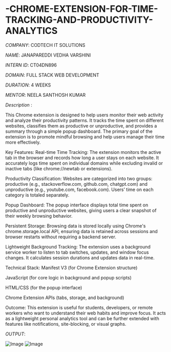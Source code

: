 # -CHROME-EXTENSION-FOR-TIME-TRACKING-AND-PRODUCTIVITY-ANALYTICS

*COMPANY*: CODTECH IT SOLUTIONS

*NAME*: JANAPAREDDI VEDHA VARSHINI

*INTERN ID*: CT04DN896

*DOMAIN*: FULL STACK WEB DEVELOPMENT

*DURATION*: 4 WEEKS

*MENTOR*: NEELA SANTHOSH KUMAR

*Description* :

This Chrome extension is designed to help users monitor their web activity and analyze their productivity patterns. It tracks the time spent on different websites, classifies them as productive or unproductive, and provides a summary through a simple popup dashboard. The primary goal of the extension is to promote mindful browsing and help users manage their time more effectively.

Key Features:
Real-time Time Tracking:
The extension monitors the active tab in the browser and records how long a user stays on each website. It accurately logs time spent on individual domains while excluding invalid or inactive tabs (like chrome://newtab or extensions).

Productivity Classification:
Websites are categorized into two groups: productive (e.g., stackoverflow.com, github.com, chatgpt.com) and unproductive (e.g., youtube.com, facebook.com). Users’ time on each category is totaled separately.

Popup Dashboard:
The popup interface displays total time spent on productive and unproductive websites, giving users a clear snapshot of their weekly browsing behavior.

Persistent Storage:
Browsing data is stored locally using Chrome's chrome.storage.local API, ensuring data is retained across sessions and browser restarts without requiring a backend server.

Lightweight Background Tracking:
The extension uses a background service worker to listen to tab switches, updates, and window focus changes. It calculates session durations and updates data in real-time.

Technical Stack:
Manifest V3 (for Chrome Extension structure)

JavaScript (for core logic in background and popup scripts)

HTML/CSS (for the popup interface)

Chrome Extension APIs (tabs, storage, and background)

Outcome:
This extension is useful for students, developers, or remote workers who want to understand their web habits and improve focus. It acts as a lightweight personal analytics tool and can be further extended with features like notifications, site-blocking, or visual graphs.

*OUTPUT*:

![Image](https://github.com/user-attachments/assets/0eb5ca99-7bae-4568-9f12-7fe3295a5dff)
![Image](https://github.com/user-attachments/assets/61189867-3daf-49d2-be1b-8ce76a3aae54)


